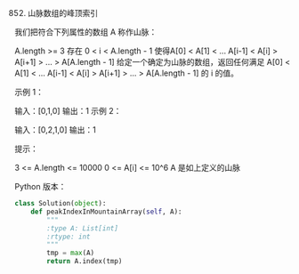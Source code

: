 852. 山脉数组的峰顶索引

我们把符合下列属性的数组 A 称作山脉：

A.length >= 3
存在 0 < i < A.length - 1 使得A[0] < A[1] < ... A[i-1] < A[i] > A[i+1] > ... > A[A.length - 1]
给定一个确定为山脉的数组，返回任何满足 A[0] < A[1] < ... A[i-1] < A[i] > A[i+1] > ... > A[A.length - 1] 的 i 的值。

 

示例 1：

输入：[0,1,0]
输出：1
示例 2：

输入：[0,2,1,0]
输出：1
 

提示：

3 <= A.length <= 10000
0 <= A[i] <= 10^6
A 是如上定义的山脉

Python 版本：

```python
class Solution(object):
    def peakIndexInMountainArray(self, A):
        """
        :type A: List[int]
        :rtype: int
        """
        tmp = max(A)
        return A.index(tmp)
```